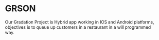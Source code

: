 # GRSON
Our Gradation Project is Hybrid app working in IOS and Android platforms, objectives is to queue up customers in a restaurant in a will programmed way. 

